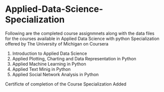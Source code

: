 # Applied-Data-Science-Specialization
Following are the completed course assignmnets along with the data files for the courses available in Applied Data Science with python Specialization offered by The University of Michigan on Coursera

1. Introduction to Applied Data Science
2. Applied Plotting, Charting and Data Representation in Python
3. Applied Machine Learning in Python
4. Applied Text Minig in Python
5. Applied Social Network Analysis in Python

Certificte of completion of the Course Specialization Added
